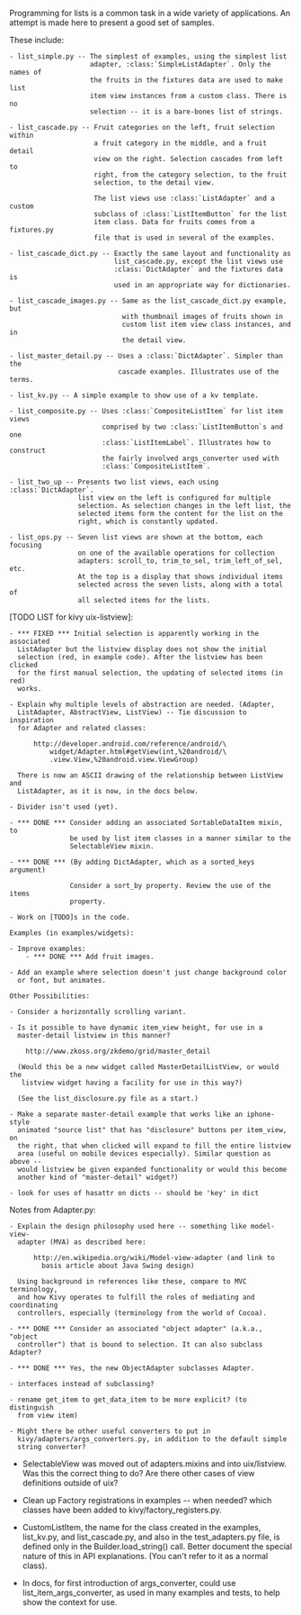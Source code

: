Programming for lists is a common task in a wide variety of applications.
An attempt is made here to present a good set of samples.

These include:

    - list_simple.py -- The simplest of examples, using the simplest list
                        adapter, :class:`SimpleListAdapter`. Only the names of
                        the fruits in the fixtures data are used to make list
                        item view instances from a custom class. There is no
                        selection -- it is a bare-bones list of strings.

    - list_cascade.py -- Fruit categories on the left, fruit selection within
                         a fruit category in the middle, and a fruit detail
                         view on the right. Selection cascades from left to
                         right, from the category selection, to the fruit
                         selection, to the detail view.

                         The list views use :class:`ListAdapter` and a custom
                         subclass of :class:`ListItemButton` for the list
                         item class. Data for fruits comes from a fixtures.py
                         file that is used in several of the examples.

    - list_cascade_dict.py -- Exactly the same layout and functionality as
                              list_cascade.py, except the list views use
                              :class:`DictAdapter` and the fixtures data is
                              used in an appropriate way for dictionaries.

    - list_cascade_images.py -- Same as the list_cascade_dict.py example, but
                                with thumbnail images of fruits shown in
                                custom list item view class instances, and in
                                the detail view.

    - list_master_detail.py -- Uses a :class:`DictAdapter`. Simpler than the
                               cascade examples. Illustrates use of the terms.

    - list_kv.py -- A simple example to show use of a kv template.

    - list_composite.py -- Uses :class:`CompositeListItem` for list item views
                           comprised by two :class:`ListItemButton`s and one
                           :class:`ListItemLabel`. Illustrates how to construct
                           the fairly involved args_converter used with
                           :class:`CompositeListItem`.

    - list_two_up -- Presents two list views, each using :class:`DictAdapter`.
                     list view on the left is configured for multiple
                     selection. As selection changes in the left list, the
                     selected items form the content for the list on the
                     right, which is constantly updated.

    - list_ops.py -- Seven list views are shown at the bottom, each focusing
                     on one of the available operations for collection
                     adapters: scroll_to, trim_to_sel, trim_left_of_sel, etc.
                     At the top is a display that shows individual items
                     selected across the seven lists, along with a total of
                     all selected items for the lists.
 
[TODO LIST for kivy uix-listview]:

    - *** FIXED *** Initial selection is apparently working in the associated
      ListAdapter but the listview display does not show the initial
      selection (red, in example code). After the listview has been clicked
      for the first manual selection, the updating of selected items (in red)
      works.

    - Explain why multiple levels of abstraction are needed. (Adapter,
      ListAdapter, AbstractView, ListView) -- Tie discussion to inspiration
      for Adapter and related classes:

          http://developer.android.com/reference/android/\
              widget/Adapter.html#getView(int,%20android/\
              .view.View,%20android.view.ViewGroup)

      There is now an ASCII drawing of the relationship between ListView and
      ListAdapter, as it is now, in the docs below.

    - Divider isn't used (yet).

    - *** DONE *** Consider adding an associated SortableDataItem mixin, to
                   be used by list item classes in a manner similar to the
                   SelectableView mixin.

    - *** DONE *** (By adding DictAdapter, which as a sorted_keys argument)

                   Consider a sort_by property. Review the use of the items
                   property.

    - Work on [TODO]s in the code.

    Examples (in examples/widgets):

    - Improve examples:
        - *** DONE *** Add fruit images.

    - Add an example where selection doesn't just change background color
      or font, but animates.

    Other Possibilities:

    - Consider a horizontally scrolling variant.

    - Is it possible to have dynamic item_view height, for use in a
      master-detail listview in this manner?

        http://www.zkoss.org/zkdemo/grid/master_detail

      (Would this be a new widget called MasterDetailListView, or would the
       listview widget having a facility for use in this way?)

      (See the list_disclosure.py file as a start.)

    - Make a separate master-detail example that works like an iphone-style
      animated "source list" that has "disclosure" buttons per item_view, on
      the right, that when clicked will expand to fill the entire listview
      area (useful on mobile devices especially). Similar question as above --
      would listview be given expanded functionality or would this become
      another kind of "master-detail" widget?)

    - look for uses of hasattr on dicts -- should be 'key' in dict

Notes from Adapter.py:

    - Explain the design philosophy used here -- something like model-view-
      adapter (MVA) as described here:

          http://en.wikipedia.org/wiki/Model-view-adapter (and link to
            basis article about Java Swing design)

      Using background in references like these, compare to MVC terminology,
      and how Kivy operates to fulfill the roles of mediating and coordinating
      controllers, especially (terminology from the world of Cocoa).

    - *** DONE *** Consider an associated "object adapter" (a.k.a., "object
      controller") that is bound to selection. It can also subclass Adapter?

    - *** DONE *** Yes, the new ObjectAdapter subclasses Adapter.

    - interfaces instead of subclassing?

    - rename get_item to get_data_item to be more explicit? (to distinguish
      from view item)

    - Might there be other useful converters to put in
      kivy/adapters/args_converters.py, in addition to the default simple
      string converter?

- SelectableView was moved out of adapters.mixins and into uix/listview. Was
  this the correct thing to do? Are there other cases of view definitions
  outside of uix?

- Clean up Factory registrations in examples -- when needed? which classes
  have been added to kivy/factory_registers.py.

- CustomListItem, the name for the class created in the examples, list_kv.py,
  and list_cascade.py, and also in the test_adapters.py file, is defined only
  in the Builder.load_string() call. Better document the special nature of
  this in API explanations. (You can't refer to it as a normal class).

- In docs, for first introduction of args_converter, could use
  list_item_args_converter, as used in many examples and tests, to help show
  the context for use.


